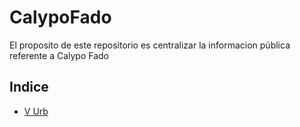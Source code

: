 # CalypoFado
El proposito de este repositorio es centralizar la informacion pública referente a Calypo Fado

## Indice
* [V Urb](v_urb)
